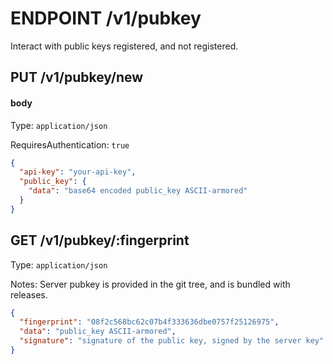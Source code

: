 # ENDPOINT /v1/pubkey

Interact with public keys registered, and not registered.

## PUT /v1/pubkey/new

#### body

Type: `application/json`

RequiresAuthentication: `true`

```json
{
  "api-key": "your-api-key",
  "public_key": {
    "data": "base64 encoded public_key ASCII-armored"
  }
}
```

## GET /v1/pubkey/:fingerprint

Type: `application/json`

Notes: Server pubkey is provided in the git tree, and is bundled with releases.

```json
{
  "fingerprint": "08f2c568bc62c07b4f333636dbe0757f25126975",
  "data": "public_key ASCII-armored",
  "signature": "signature of the public key, signed by the server key"
}
```
